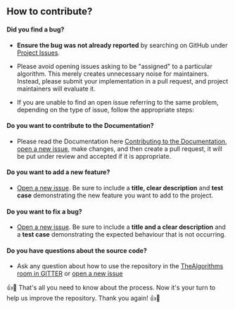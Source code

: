 ## How to contribute?

#### **Did you find a bug?**

- **Ensure the bug was not already reported** by searching on GitHub under [Project Issues](https://github.com/TheAlgorithms/Java/issues).

- Please avoid opening issues asking to be "assigned" to a particular algorithm. This merely creates unnecessary noise for maintainers. Instead, please submit your implementation in a pull request, and project maintainers will evaluate it.

- If you are unable to find an open issue referring to the same problem, depending on the type of issue, follow the appropriate steps:

#### **Do you want to contribute to the Documentation?**

- Please read the Documentation here [Contributing to the Documentation](https://github.com/TheAlgorithms/Java/blob/master/CONTRIBUTING.md), [open a new issue](https://github.com/TheAlgorithms/Java/issues/new), make changes, and then create a pull request, it will be put under review and accepted if it is appropriate.

#### **Do you want to add a new feature?**

- [Open a new issue](https://github.com/TheAlgorithms/Java/issues/new). Be sure to include a **title, clear description** and **test case** demonstrating the new feature you want to add to the project.

#### **Do you want to fix a bug?**

- [Open a new issue](https://github.com/TheAlgorithms/Java/issues/new). Be sure to include a **title and a clear description** and a **test case** demonstrating the expected behaviour that is not occurring.

#### **Do you have questions about the source code?**

- Ask any question about how to use the repository in the [TheAlgorithms room in GITTER](https://gitter.im/TheAlgorithms/community?source=orgpage#) or [open a new issue](https://github.com/TheAlgorithms/Java/issues/new)

:+1::tada: That's all you need to know about the process. Now it's your turn to help us improve the repository. Thank you again! :+1::tada:
